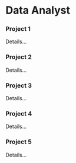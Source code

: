 # Data Analyst 

### Project 1 
Details...

### Project 2
Details...

### Project 3
Details...

### Project 4
Details...

### Project 5
Details...
